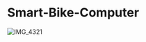 # Smart-Bike-Computer



![IMG_4321](https://user-images.githubusercontent.com/72272232/149869546-5ba1884e-2791-4e65-85f4-f09de40868c2.JPG)
